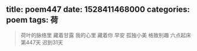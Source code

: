title: poem447
date: 1528411468000
categories: poem
tags: 荷
---
> 荷叶的脉络里
藏着甘露
我的心里
藏着你
早安
孤独小美
格致别趣
六点起床第447天 迟到31天